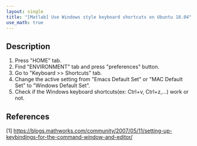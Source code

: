 ```yaml
---
layout: single
title: "[Matlab] Use Windows style keyboard shortcuts on Ubuntu 18.04"
use_math: true
---
```


## Description
1. Press "HOME" tab. <br>
2. Find "ENVIRONMENT" tab and press "preferences" button. <br>
3. Go to "Keyboard >> Shortcuts" tab. <br>
4. Change the active setting from "Emacs Default Set" or "MAC Default Set" to "Windows Default Set". <br>
5. Check if the Windows keyboard shortcuts(ex: Ctrl+v, Ctrl+z,...) work or not. <br>

## References
[1] <https://blogs.mathworks.com/community/2007/05/11/setting-up-keybindings-for-the-command-window-and-editor/> <br>
